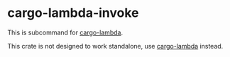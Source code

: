 # cargo-lambda-invoke

This is subcommand for [cargo-lambda](https://crates.io/crates/cargo-lambda).

This crate is not designed to work standalone, use [cargo-lambda](https://crates.io/crates/cargo-lambda) instead.